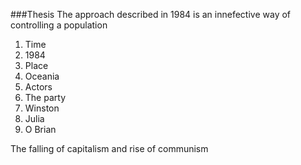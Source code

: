 ###Thesis
The approach described in 1984 is an innefective way of controlling a population


1. Time
  1. 1984
1. Place
  1. Oceania
1. Actors
  1. The party
  1. Winston
  1. Julia
  1. O Brian

The falling of capitalism and rise of communism



